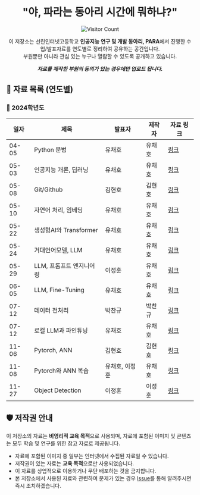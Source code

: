 <div align="center">
  
# "야, 파라는 동아리 시간에 뭐하냐?"
<p align="center">
  <img src="https://count.getloli.com/get/@sunrin-para-para-class?theme=booru-lewd" alt="Visitor Count" />
</p>

이 저장소는 선린인터넷고등학교 **인공지능 연구 및 개발 동아리, PARA**에서 진행한 수업/발표자료를 연도별로 정리하여 공유하는 공간입니다.<br/>
부원뿐만 아니라 관심 있는 누구나 열람할 수 있도록 공개하고 있습니다.<br/>

***자료를 제작한 부원의 동의가 있는 경우에만 업로드 됩니다.***<br/>

</div>

## 📂 자료 목록 (연도별)

### 📅 2024학년도
| 일자    | 제목                 | 발표자   | 제작자 | 자료 링크             |
|-------|--------------------|-------|-----|-------------------|
| 04-05 | Python 문법          | 유채호   | 유채호 | [링크](./2024/3차시)  |
| 05-03 | 인공지능 개론, 딥러닝       | 유채호   | 유채호 | [링크](./2024/6차시)  |
| 05-08 | Git/Github       | 김현호   | 김현호 | [링크](./2024/7차시)  |
| 05-10 | 자연어 처리, 임베딩        | 유채호   | 유채호 | [링크](./2024/8차시)  |
| 05-22 | 생성형AI와 Transformer | 유채호   | 유채호 | [링크](./2024/10차시) |
| 05-24 | 거대언어모델, LLM        | 유채호   | 유채호 | [링크](./2024/11차시) |
| 05-29 | LLM, 프롬프트 엔지니어링    | 이정훈   | 유채호 | [링크](./2024/12차시) |
| 06-05 | LLM, Fine-Tuning   | 유채호   | 유채호 | [링크](./2024/14차시) |
| 07-12 | 데이터 전처리            | 박찬규   | 박찬규 | [링크](./2024/20차시) |
| 07-12 | 로컬 LLM과 파인튜닝       | 유채호   | 유채호 | [링크](./2024/20차시) |
| 11-06 | Pytorch, ANN    | 김현호 | 김현호 | [링크](./2024/24차시) |
| 11-08 | Pytorch와 ANN 복습    | 유채호, 이정훈 | 유채호 | [링크](./2024/25차시) |
| 11-27 | Object Detection   | 이정훈   | 이정훈 | [링크](./2024/26차시) |

## 🛡️ 저작권 안내

이 저장소의 자료는 **비영리적 교육 목적**으로 사용되며, 자료에 포함된 이미지 및 콘텐츠는 모두 학습 및 연구를 위한 참고 자료로 제공됩니다.
- 자료에 포함된 이미지 중 일부는 인터넷에서 수집된 자료일 수 있습니다.  
- 저작권이 있는 자료는 **교육 목적**으로만 사용되었습니다.
- 이 자료를 상업적으로 이용하거나 무단 배포하는 것을 금지합니다.
- 본 저장소에서 사용된 자료와 관련하여 문제가 있는 경우 [Issue](https://github.com/sunrin-para/para-class/issues)를 통해 알려주시면 즉시 조치하겠습니다.
